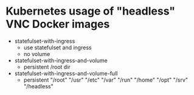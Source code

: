 # Kubernetes usage of "headless" VNC Docker images

* statefulset-with-ingress
  * use statefulset and ingress
  * no volume
* statefulset-with-ingress-and-volume
  * persistent /root dir
* statefulset-with-ingress-and-volume-full
  * persistent "/root" "/usr" "/etc" "/var" "/run" "/home" "/opt" "/srv" "/headless"

